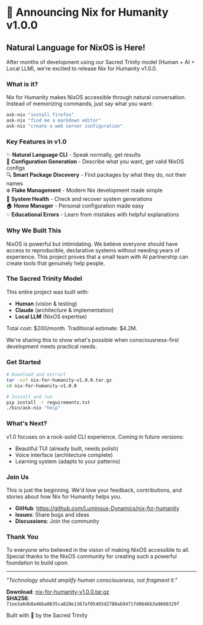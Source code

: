 # 🎉 Announcing Nix for Humanity v1.0.0

## Natural Language for NixOS is Here!

After months of development using our Sacred Trinity model (Human + AI + Local LLM), we're excited to release Nix for Humanity v1.0.0.

### What is it?

Nix for Humanity makes NixOS accessible through natural conversation. Instead of memorizing commands, just say what you want:

```bash
ask-nix "install firefox"
ask-nix "find me a markdown editor"
ask-nix "create a web server configuration"
```

### Key Features in v1.0

✨ **Natural Language CLI** - Speak normally, get results  
📝 **Configuration Generation** - Describe what you want, get valid NixOS configs  
🔍 **Smart Package Discovery** - Find packages by what they do, not their names  
❄️ **Flake Management** - Modern Nix development made simple  
🏥 **System Health** - Check and recover system generations  
🏠 **Home Manager** - Personal configuration made easy  
💡 **Educational Errors** - Learn from mistakes with helpful explanations

### Why We Built This

NixOS is powerful but intimidating. We believe everyone should have access to reproducible, declarative systems without needing years of experience. This project proves that a small team with AI partnership can create tools that genuinely help people.

### The Sacred Trinity Model

This entire project was built with:
- **Human** (vision & testing) 
- **Claude** (architecture & implementation)
- **Local LLM** (NixOS expertise)

Total cost: $200/month. Traditional estimate: $4.2M.

We're sharing this to show what's possible when consciousness-first development meets practical needs.

### Get Started

```bash
# Download and extract
tar -xzf nix-for-humanity-v1.0.0.tar.gz
cd nix-for-humanity-v1.0.0

# Install and run
pip install -r requirements.txt
./bin/ask-nix "help"
```

### What's Next?

v1.0 focuses on a rock-solid CLI experience. Coming in future versions:
- Beautiful TUI (already built, needs polish)
- Voice interface (architecture complete)
- Learning system (adapts to your patterns)

### Join Us

This is just the beginning. We'd love your feedback, contributions, and stories about how Nix for Humanity helps you.

- **GitHub**: https://github.com/Luminous-Dynamics/nix-for-humanity
- **Issues**: Share bugs and ideas
- **Discussions**: Join the community

### Thank You

To everyone who believed in the vision of making NixOS accessible to all. Special thanks to the NixOS community for creating such a powerful foundation to build upon.

---

*"Technology should amplify human consciousness, not fragment it."*

**Download**: [nix-for-humanity-v1.0.0.tar.gz](https://github.com/Luminous-Dynamics/nix-for-humanity/releases/download/v1.0.0/nix-for-humanity-v1.0.0.tar.gz)  
**SHA256**: `71ee3a6db8a46ba0835ca820e1367af05465d2780ab9471fd864bb3a9660329f`

Built with 💜 by the Sacred Trinity